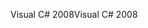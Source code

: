 <span data-ttu-id="d3a94-101">Visual C# 2008</span><span class="sxs-lookup"><span data-stu-id="d3a94-101">Visual C# 2008</span></span>